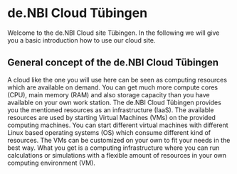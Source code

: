 # de.NBI Cloud Tübingen
Welcome to the de.NBI Cloud site Tübingen. In the following we will
give you a basic introduction how to use our cloud site.

## General concept of the de.NBI Cloud Tübingen
A cloud like the one you will use here can be seen as computing resources which are available on demand.
You can get much more compute cores (CPU), main memory (RAM) and also storage capacity than you have
available on your own work station. The de.NBI Cloud Tübingen provides you the mentioned resources as an infrastructure (IaaS).
The available resources are used by starting Virtual Machines (VMs) on the provided computing machines.
You can start different virtual machines with different Linux based operating systems (OS) which consume different kind of
resources. The VMs can be customized on your own to fit your needs in the best way.
What you get is a computing infrastructure where you can run calculations or simulations with a flexible amount of resources
in your own computing environment (VM).  
